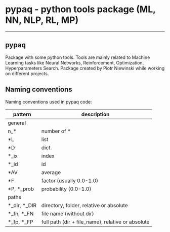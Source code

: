 
# pypaq - python tools package (ML, NN, NLP, RL, MP)

-----------------

## pypaq
Package with some python tools.
Tools are mainly related to Machine Learning tasks like Neural Networks, Reinforcement, Optimization, Hyperparameters Search.
Package created by Piotr Niewinski while working on different projects.

## Naming conventions

Naming conventions used in pypaq code:

| pattern      | description |
|--------------| ---         
| general      
| n_*          | number of * 
| *L           | list      
| *D           | dict
| *_ix         | index
| *_id         | id
| *AV          | average
| *F           | factor (usually 0.0-1.0) 
| *P, *_prob   | probability (0.0-1.0)
| paths        
| *_dir, *_DIR | directory, folder, relative or absolute
| *_fn, *_FN   | file name (without dir)
| *_fp, *_FP   | full path (dir + file_name), relative or absolute

